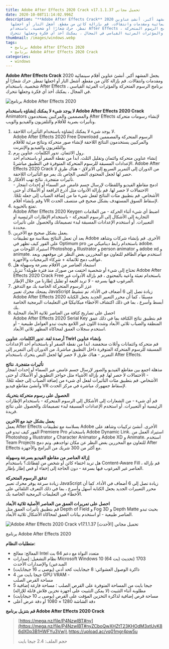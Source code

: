 ```yaml
---
title: Adobe After Effects 2020 Crack v17.1.1.37 تحميل مجاني
date: 2020-10-08T11:14:02.996Z
description: "**Adobe After Effects Crack** 2020 يجعل المشهد أكبر. أنشئ عناوين
  أفلام سينمائية ومقدمات وانتقالات. قم بإزالة كائن من مقطع. أشعل النار أو اجعلها
  تمطر. حرك شعارًا أو شخصية. باستخدام After Effects ، برنامج الرسوم المتحركة
  والمؤثرات المرئية القياسي في المجال ، يمكنك أخذ أي فكرة وجعلها تتحرك."
thumbnail: /images/windows.webp
tags:
  - برنامج Adobe After Effects 2020
  - برنامج Adobe After Effects 2020 Crack
categories:
  - windows
---
```

<!--StartFragment-->

**Adobe After Effects Crack** 2020 يجعل المشهد أكبر. أنشئ عناوين أفلام سينمائية ومقدمات وانتقالات. قم بإزالة كائن من مقطع. أشعل النار أو اجعلها تمطر. حرك شعارًا أو شخصية. باستخدام After Effects ، برنامج الرسوم المتحركة والمؤثرات المرئية القياسي في المجال ، يمكنك أخذ أي فكرة وجعلها تتحرك.

![برنامج Adobe After Effects 2020 ](https://fileriver.net/wp-content/uploads/2019/09/Adobe_After_Effects.png "Adobe After Effects 2020 Crack v17.1.1.37 تحميل مجاني [الأحدث] ")

**لا يوجد شيء لا يمكنك إنشاؤه باستخدام Adobe After Effects 2020 Crack**\
Animators والمصممين والمركبين يستخدمون After Effects لإنشاء رسومات متحركة وتأثيرات بصرية للأفلام والتلفزيون والفيديو والويب.

1. لا يوجد شيء لا يمكنك إنشاؤه باستخدام التأثيرات اللاحقة.\
   Adobe After Effects 2020 Free Download الرسوم المتحركة والمصممين والمركبين يستخدمون النتائج اللاحقة لإنشاء صور متحركة ونتائج مرئية للأفلام والتلفزيون والفيديو والإنترنت.
2. رول الائتمان. تدور الكلمات. عناوين برم.\
   إنشاء عناوين متحركة وائتمان وتقليل الثلث. ابدأ من نقطة الصفر أو باستخدام أحد الإعدادات المسبقة للرسوم المتحركة المتوفرة في التطبيق مباشرةً. Adobe After Effects 2020 Crack من الدوران إلى التمرير السريع إلى الانزلاق - هناك طرق لا حصر لها لجعل المحتوى النصي الخاص بك يمر مع التأثيرات اللاحقة.
3. تأثيرات متفجرة. نتائج تهب الأفكار.\
   ادمج مقاطع الفيديو واللقطات لإرسال جسم غامض عبر السماء أو إحداث انفجار - الاحتمالات لا حصر لها. قم بإزالة الأدوات مثل أذرع الرافعة أو الأسلاك أو حتى الأشخاص. قم بتطبيق مئات النتائج لفعل شيء ما من إضافة الضباب إلى جعله ثلجًا. وقم بإنشاء أفلام VR لإسقاط السوق المستهدف بشكل صحيح في منتصف الحدث.
4. تمتع بالحيوية.\
   Adobe After Effects 2020 Keygen اضبط أي شيء أثناء الحركة - من العلامات التجارية إلى الأشكال إلى الرسوم المتحركة - باستخدام الإطارات الرئيسية أو التعبيرات. أو استخدم الإعدادات المسبقة لبدء تصميماتك والحصول على تأثيرات محددة.
5. يعمل بشكل صحيح مع الآخرين.\
   بعد أن تعمل النتائج بسلاسة مع تطبيقات Adobe الأخرى. قم بإنشاء شركات وشاهد على الفور كيف تظهر في Optimum pro باستخدام رابط ديناميكي من adobe. استيراد اللوحات من Photoshop و Illustrator و person animator و adobe xd و animate. استخدم مهام الطاقم للتعاون مع المحررين بغض النظر عن موقعهم. وبعد عواقب دمج ثلاثمائة + شركاء البرمجيات والأجهزة.
6. استبعاد العناصر من الأفلام بسرعة وسهولة هل\
   تحتاج إلى شيء أو شخصية اختفت من صورك منذ فترة طويلة؟ تنزيل Adobe After Effects 2020 Crack Free باستخدام تعبئة واعية بالمحتوى ، قم بإزالة الأدوات غير المرغوب فيها بسرعة - لا تريد أقنعة أو تقليل إطارنا من خلال الإطار.
7. عزز الرسوم المتحركة الخاصة بك مع التدفق\
   يمنحك محرك تعبير JavaScript زيادة تصل إلى 6 أضعاف في الأداء. تم تنشيط Adobe After Effects 2020 مسبقًا ، كما أن محرر التعبير الجديد يجعل الكتابة أبسط وأسرع ، بما في ذلك اكتشاف الأخطاء ميكانيكيًا في التعليمات البرمجية الخاصة بك.
8. احصل على تصاريح كثافة من العناصر ثلاثية الأبعاد المحلية\
   Adobe After Effects 2020 Serial Key قم بتطبيق نتائج الكثافة بما في ذلك عمق المنطقة والضباب ثلاثي الأبعاد وشدة اللون غير اللامع بحيث تبدو العوامل طبيعية - أو استخدم سجلات العمق لمحاكاة المظهر ثلاثي الأبعاد.

**أرصدة لفة. تدور الكلمات. عناوين Twirl بإنشاء عناوين**\
قم متحركة وائتمانات وأثلاث منخفضة. ابدأ من نقطة الصفر أو باستخدام أحد الإعدادات المسبقة للرسوم المتحركة المتوفرة داخل التطبيق مباشرةً. من الدوران إلى التمرير إلى التمرير - هناك طرق لا حصر لها لجعل النص يتحرك باستخدام After Effects.

**تأثيرات متفجرة. نتائج**\
مذهلة اجمع بين مقاطع الفيديو والصور لإرسال جسم غامض عبر السماء أو إحداث انفجار - الاحتمالات لا حصر لها. قم بإزالة الأشياء مثل حواجز التطويق أو الأسلاك أو حتى الأشخاص. قم بتطبيق مئات التأثيرات لفعل أي شيء من إضافة الضباب إلى جعله ثلجًا. وأنشئ مقاطع فيديو VR لإسقاط جمهورك مباشرة في مركز الحدث.

**الحصول على رسوم متحركة بتحريك**\
قم أي شيء - من الشعارات إلى الأشكال إلى الرسوم المتحركة - باستخدام الإطارات الرئيسية أو التعبيرات. أو استخدم الإعدادات المسبقة لبدء تصميماتك والحصول على نتائج فريدة.

**يعمل بشكل جيد مع الآخرين**\
يعمل After Effects بسلاسة مع تطبيقات Adobe الأخرى. أنشئ تركيبات وشاهد على الفور كيف تبدو في Premiere Pro باستخدام Adobe Dynamic Link. استيراد العمل من Photoshop و Illustrator و Character Animator و Adobe XD و Animate. استخدم Team Projects للتعاون مع المحررين بغض النظر عن مكان تواجدهم. وتم دمج After Effects مع أكثر من 300 شريك من البرامج والأجهزة.

**إزالة العناصر من مقاطع الفيديو بسرعة وسهولة**\
هل تريد اختفاء كائن أو شخص من لقطاتك؟ باستخدام Content-Aware Fill ، قم بإزالة العناصر غير المرغوب فيها بسرعة - دون الحاجة إلى إخفاء أو قص إطار بإطار.

**تدفق الرسوم المتحركة**\
زيادة سرعة يوفر محرك تعبير JavaScript زيادة تصل إلى 6 أضعاف في الأداء. كما أن محرر التعبيرات الجديد يجعل الكتابة أسهل وأسرع ، بما في ذلك التعرف التلقائي على الأخطاء في التعليمات البرمجية الخاصة بك.

**احصل على تمريرات العمق من العناصر الأصلية ثلاثية الأبعاد**\
قم بتطبيق تأثيرات العمق مثل Depth of Field و Fog 3D و Depth Matte بحيث تبدو العناصر طبيعية - أو استخدم بيانات العمق لمحاكاة الأشكال ثلاثية الأبعاد.

![Adobe After Effects 2020 Crack v17.1.1.37 تحميل مجاني \[الأحدث\] ](https://fileriver.net/wp-content/uploads/2019/10/Adobe-After-Effects-2020-Pre-Cracked.jpg "Adobe After Effects 2020 Crack v17.1.1.37 تحميل مجاني [الأحدث] ")

برنامج Adobe After Effects 2020

**متطلبات النظام:**

* المعالج: معالج Intel متعدد النواة مع دعم 64 بت
* نظام التشغيل: إصدارات Microsoft Windows 10 (64 بت) 1703 (تحديث المبدعين) والإصدارات الأحدث
* ذاكرة الوصول العشوائي: 8 جيجابايت كحد أدنى (يوصى بـ 16 جيجابايت)
* 4 جيجا بايت من GPU VRAM -\
  مساحة القرص الصلب
* 5 جيجا بايت من المساحة المتوفرة على القرص الصلب ؛ مساحة فارغة إضافية مطلوبة أثناء التثبيت (لا يمكن التثبيت على أجهزة تخزين فلاش قابلة للإزالة)
* مساحة قرص إضافية لذاكرة التخزين المؤقت على القرص (يوصى بـ 10 جيجابايت)
* دقة الشاشة 1280 × 1080 أو دقة عرض أعلى

**قم بتنزيل برنامج Adobe After Effects 2020 Crack**

> [https://mega.nz/file/P4NzwIBT#ny](https://mega.nz/file/P4NzwIBT#nyZCboQwXHZtT23KHOdM3xtUvK86dX0p3B1HWFYu3Vw)\
> <https://upload.ac/vq01mgr4pw5u>
>
> حجم الملف: 2.4 جيجا بايت

<!--EndFragment-->